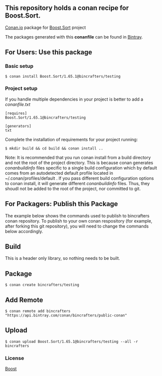 ## This repository holds a conan recipe for Boost.Sort.

[Conan.io](https://conan.io) package for [Boost.Sort](https://github.com/Boostorg/Sort) project

The packages generated with this **conanfile** can be found in [Bintray](https://bintray.com/bincrafters/public-conan/Boost.Sort%3Abincrafters).

## For Users: Use this package

### Basic setup

    $ conan install Boost.Sort/1.65.1@bincrafters/testing

### Project setup

If you handle multiple dependencies in your project is better to add a *conanfile.txt*

    [requires]
    Boost.Sort/1.65.1@bincrafters/testing

    [generators]
    txt

Complete the installation of requirements for your project running:</small></span>

    $ mkdir build && cd build && conan install ..
	
Note: It is recommended that you run conan install from a build directory and not the root of the project directory.  This is because conan generates *conanbuildinfo* files specific to a single build configuration which by default comes from an autodetected default profile located in ~/.conan/profiles/default .  If you pass different build configuration options to conan install, it will generate different *conanbuildinfo* files.  Thus, they shoudl not be added to the root of the project, nor committed to git. 

## For Packagers: Publish this Package

The example below shows the commands used to publish to bincrafters conan repository. To publish to your own conan respository (for example, after forking this git repository), you will need to change the commands below accordingly. 

## Build  

This is a header only library, so nothing needs to be built.

## Package 

    $ conan create bincrafters/testing
	
## Add Remote

	$ conan remote add bincrafters "https://api.bintray.com/conan/bincrafters/public-conan"

## Upload

    $ conan upload Boost.Sort/1.65.1@bincrafters/testing --all -r bincrafters

### License
[Boost](LICENSE)
